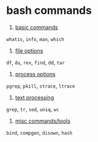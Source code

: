 bash commands
=============

1. [basic commands](basic.md)

  `whatis`, `info`, `man`, `which`

1. [file options](file.md)

  `df`, `du`, `rev`, `find`, `dd`, `tar`

1. [process options](proc.md)

  `pgrep`, `pkill`, `strace`, `ltrace`

1. [text processing](text.md)

  `grep`, `tr`, `sed`, `uniq`, `wc`

1. [misc commands/tools](misc.md)

  `bind`, `compgen`, `disown`, `hash`
